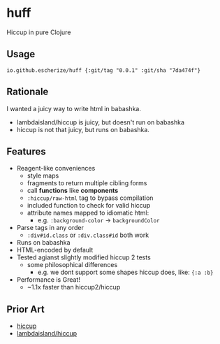 # huff

Hiccup in pure Clojure

## Usage

`io.github.escherize/huff {:git/tag "0.0.1" :git/sha "7da474f"}`

## Rationale

I wanted a juicy way to write html in babashka.

- lambdaisland/hiccup is juicy, but doesn't run on babashka
- hiccup is not that juicy, but runs on babashka.

## Features

- Reagent-like conveniences
  - style maps
  - fragments to return multiple cibling forms
  - call **functions** like **components**
   - `:hiccup/raw-html` tag to bypass compilation
  - included function to check for valid hiccup
  - attribute names mapped to idiomatic html:
    - e.g. `:background-color` -> `backgroundColor`
- Parse tags in any order
  - `:div#id.class` or `:div.class#id` both work
- Runs on babashka
- HTML-encoded by default
- Tested agianst slightly modified hiccup 2 tests
  - some philosophical differences
    - e.g. we dont support some shapes hiccup does, like: `{:a :b}`
- Performance is Great!
  - ~1.1x faster than hiccup2/hiccup

## Prior Art

- [hiccup](https://github.com/weavejester/hiccup)
- [lambdaisland/hiccup](https://github.com/lambdaisland/hiccup)
